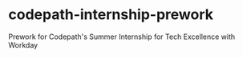 # codepath-internship-prework
Prework for Codepath's Summer Internship for Tech Excellence with Workday
